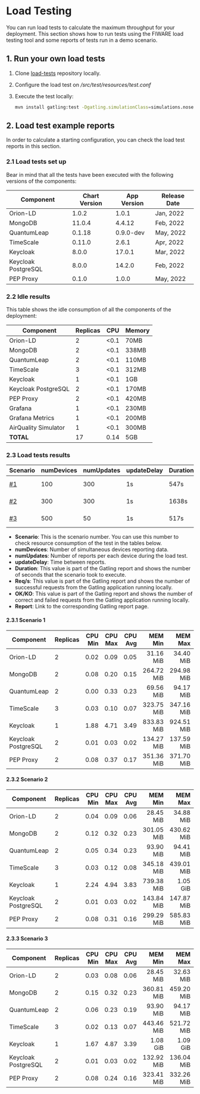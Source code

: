 # Load Testing

You can run load tests to calculate the maximum throughput for your deployment. This section shows how to run tests using the FIWARE load testing tool and some reports of tests run in a demo scenario.

## 1. Run your own load tests

1. Clone [load-tests](https://github.com/FIWARE/load-tests) repository locally.
2. Configure the load test on */src/test/resources/test.conf*
3. Execute the test locally:

    ```bash
    mvn install gatling:test -Dgatling.simulationClass=simulations.nosec.v2.EntityUpdateWithSingleSubscriptionSimulation
    ```



## 2. Load test example reports

In order to calculate a starting configuration, you can check the load test reports in this section.

### 2.1 Load tests set up

Bear in mind that all the tests have been executed with the following versions of the components:

| Component           | Chart Version | App Version | Release Date |
|---------------------|---------------|-------------|--------------|
| Orion-LD            | 1.0.2 | 1.0.1 | Jan, 2022 |
| MongoDB             | 11.0.4 | 4.4.12 | Feb, 2022 |
| QuantumLeap         | 0.1.18 | 0.9.0-dev | May, 2022 |
| TimeScale           | 0.11.0 | 2.6.1 | Apr, 2022 | 
| Keycloak            | 8.0.0 | 17.0.1 | Mar, 2022 |
| Keycloak PostgreSQL | 8.0.0 | 14.2.0 | Feb, 2022 |
| PEP Proxy           | 0.1.0 | 1.0.0 | May, 2022 |




### 2.2 Idle results

This table shows the idle consumption of all the components of the deployment:

<!---TO DO: Check that MongoDB arbiter does not count in the replica count) -->

<!--- CPU consumption obtained executing the following query: `sum(node_namespace_pod_container:container_cpu_usage_seconds_total:sum_irate{namespace="feature-lt"}) by (container)` 

[comment]: <> (MEM consumption obtained executing the following query: `sum(container_memory_working_set_bytes{namespace="feature-lt",container!="", image!=""}) by (container)`) 
-->

| Component            | Replicas | CPU  | Memory |
|----------------------|----------|------|------------|
| Orion-LD             | 2        | <0.1 | 70MB  |
| MongoDB              | 2        | <0.1 | 338MB |
| QuantumLeap          | 2        | <0.1 | 110MB |
| TimeScale            | 3        | <0.1 | 312MB |
| Keycloak             | 1        | <0.1 | 1GB |
| Keycloak PostgreSQL  | 2        | <0.1 | 170MB |
| PEP Proxy            | 2        | <0.1 | 420MB |
| Grafana              | 1        | <0.1 | 230MB |
| Grafana Metrics      | 1        | <0.1 | 200MB |
| AirQuality Simulator | 1        | <0.1 | 300MB |
| **TOTAL**            | 17       | 0.14 | 5GB |

<!---


### 2.3 Load tests results without limits and requests


| Component            | Replicas | CPU[Req,Lim] | Memory[Req,Lim] |
|----------------------|---|---|---|
| Orion-LD             |  |  |  |
| MongoDB              |  |  |  |
| QuantumLeap          |  |  |  |
| TimeScale            |  |  |  |
| Keycloak             |  |  |  |
| Keycloak PostgreSQL  |  |  |  |
| PEP Proxy            |  |  |  |
--->

### 2.3 Load tests results


| Scenario | numDevices | numUpdates | updateDelay | Duration | Req/s | OK/KO | Report |
|-----------|-----------|-------------|--------------|----------|-------|----------|----------|
| [#1](#231-scenario-1)        |100        | 300         | 1s           | 547s     | 55.109| 30200 / 0 | [Link](https://fiware-ops.github.io/marinera/documentation/load-test-reports/scenario1/report.html) <!--- entityupdatewithsinglesubscriptionsimulation-20220527092140490-->
| [#2](#232-scenario-2)        | 300       | 300         | 1s           |  1638s   | 55.104| 90315 / 285 | [Link](https://fiware-ops.github.io/marinera/documentation/load-test-reports/scenario2/report.html) <!--- entityupdatewithsinglesubscriptionsimulation-20220527094623925 -->
| [#3](#233-scenario-3)        | 500       | 50         | 1s           |  517s | 49.591  | 25688 / 312 | [Link](https://fiware-ops.github.io/marinera/documentation/load-test-reports/scenario3/report.html) <!--- entityupdatewithsinglesubscriptionsimulation-20220527102857129 -->

* **Scenario**: This is the scenario number. You can use this number to check resource consumption of the test in the tables below.
* **numDevices**: Number of simultaneous devices reporting data.
* **numUpdates**: Number of reports per each device during the load test.
* **updateDelay**: Time between reports.
* **Duration**: This value is part of the Gatling report and shows the number of seconds that the scenario took to execute.  
* **Req/s**: This value is part of the Gatling report and shows the number of successful requests from the Gatling application running locally.
* **OK/KO**: This value is part of the Gatling report and shows the number of correct and failed requests from the Gatling application running locally.
* **Report**: Link to the corresponding Gatling report page.

#### 2.3.1 Scenario 1

| Component            | Replicas | CPU Min | CPU Max | CPU Avg | MEM Min | MEM Max | MEM Avg | 
|----------------------|---|------:|------:|------:|------------:|------------:|------------:|
| Orion-LD             | 2 | 0.02 | 0.09 | 0.05 | 31.16 MiB  | 34.40 MiB  | 32.46 MiB  |
| MongoDB              | 2 | 0.08 | 0.20 | 0.15 | 264.72 MiB | 294.98 MiB | 283.47 MiB |
| QuantumLeap          | 2 | 0.00 | 0.33 | 0.23 | 69.56 MiB  | 94.17 MiB  | 87.32 MiB  |
| TimeScale            | 3 | 0.03 | 0.10 | 0.07 | 323.75 MiB | 347.16 MiB | 336.56 MiB |
| Keycloak             | 1 | 1.88 | 4.71 | 3.49 | 833.83 MiB | 924.51 MiB | 891.65 MiB |
| Keycloak PostgreSQL  | 2 | 0.01 | 0.03 | 0.02 | 134.27 MiB | 137.59 MiB | 135.41 MiB |
| PEP Proxy            | 2 | 0.08 | 0.37 | 0.17 | 351.36 MiB | 371.70 MiB | 362.94 MiB |


#### 2.3.2 Scenario 2

| Component            | Replicas | CPU Min | CPU Max | CPU Avg | MEM Min | MEM Max | MEM Avg |
|----------------------|---|------:|------:|------:|------------:|------------:|------------:|
| Orion-LD             | 2 | 0.04 | 0.09 | 0.06 | 28.45 MiB | 34.88 MiB  | 31.84 MiB  | 
| MongoDB              | 2 | 0.12 | 0.32 | 0.23 | 301.05 MiB| 430.62 MiB | 362.06 MiB | 
| QuantumLeap          | 2 | 0.05 | 0.34 | 0.23 | 93.90 MiB | 94.41 MiB  | 94.07 MiB  | 
| TimeScale            | 3 | 0.03 | 0.12 | 0.08 | 345.18 MiB| 439.01 MiB | 390.26 MiB | 
| Keycloak             | 1 | 2.24 | 4.94 | 3.83 | 739.38 MiB| 1.05 GiB   | 961.84 MiB | 
| Keycloak PostgreSQL  | 2 | 0.01 | 0.03 | 0.02 | 143.84 MiB| 147.87 MiB | 145.74 MiB | 
| PEP Proxy            | 2 | 0.08 | 0.31 | 0.16 | 299.29 MiB| 585.83 MiB | 343.41 MiB | 



#### 2.3.3 Scenario 3

| Component            | Replicas | CPU Min | CPU Max | CPU Avg | MEM Min | MEM Max | MEM Avg |
|----------------------|---|------:|------:|------:|------------:|------------:|------------:|
| Orion-LD             | 2 | 0.03 | 0.08 | 0.06 | 28.45 MiB  | 32.63 MiB  | 29.91 MiB  |
| MongoDB              | 2 | 0.15 | 0.32 | 0.23 | 360.81 MiB | 459.20 MiB | 400.15 MiB |
| QuantumLeap          | 2 | 0.06 | 0.23 | 0.19 | 93.90 MiB  | 94.17 MiB  | 94.00 MiB  |
| TimeScale            | 3 | 0.02 | 0.13 | 0.07 | 443.46 MiB | 521.72 MiB | 458.30 MiB |
| Keycloak             | 1 | 1.67 | 4.87 | 3.39 | 1.08 GiB   | 1.09 GiB   | 1.09 GiB   |
| Keycloak PostgreSQL  | 2 | 0.01 | 0.03 | 0.02 | 132.92 MiB | 136.04 MiB | 134.06 MiB |
| PEP Proxy            | 2 | 0.08 | 0.24 | 0.16 | 323.41 MiB | 332.26 MiB | 328.28 MiB |
